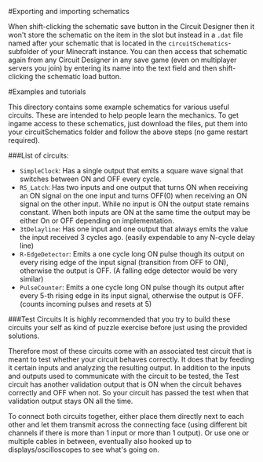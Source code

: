 #Exporting and importing schematics

When shift-clicking the schematic save button in the Circuit Designer then it won't store the schematic on the item in the slot but instead in a `.dat` file named after your schematic that is located in the `circuitSchematics`-subfolder of your Minecraft instance. You can then access that schematic again from any Circuit Designer in any save game (even on multiplayer servers you join) by entering its name into the text field and then shift-clicking the schematic load button.

#Examples and tutorials

This directory contains some example schematics for various useful circuits. These are intended to help people learn the mechanics.
To get ingame access to these schematics, just download the files, put them into your circuitSchematics folder and follow the above steps (no game restart required).

###List of circuits:
- `SimpleClock`: Has a single output that emits a square wave signal that switches between ON and OFF every cycle.
- `RS_Latch`: Has two inputs and one output that turns ON when receiving an ON signal on the one input and turns OFF(0) when receiving an ON signal on the other input. While no input is ON the output state remains constant. When both inputs are ON at the same time the output may be either On or OFF depending on implementation.
- `3tDelayline`: Has one input and one output that always emits the value the input received 3 cycles ago. (easily expendable to any N-cycle delay line)
- `R-EdgeDetector`: Emits a one cycle long ON pulse though its output on every rising edge of the input signal (transition from OFF to ON), otherwise the output is OFF. (A falling edge detector would be very similar)
- `PulseCounter`: Emits a one cycle long ON pulse though its output after every 5-th rising edge in its input signal, otherwise the output is OFF. (counts incoming pulses and resets at 5)

###Test Circuits
It is highly recommended that you try to build these circuits your self as kind of puzzle exercise before just using the provided solutions.

Therefore most of these circuits come with an associated test circuit that is meant to test whether your circuit behaves correctly. It does that by feeding it certain inputs and analyzing the resulting output. In addition to the inputs and outputs used to communicate with the circuit to be tested, the Test circuit has another validation output that is ON when the circuit behaves correctly and OFF when not. So your circuit has passed the test when that validation output stays ON all the time.

To connect both circuits together, either place them directly next to each other and let them transmit across the connecting face (using different bit channels if there is more than 1 input or more than 1 output). Or use one or multiple cables in between, eventually also hooked up to displays/oscilloscopes to see what's going on.
